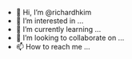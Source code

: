- 👋 Hi, I’m @richardhkim
- 👀 I’m interested in ...
- 🌱 I’m currently learning ...
- 💞️ I’m looking to collaborate on ...
- 📫 How to reach me ...

<!---
richardhkim/richardhkim is a ✨ special ✨ repository because its `README.md` (this file) appears on your GitHub profile.
You can click the Preview link to take a look at your changes.
--->
